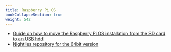```yaml
---
title: Raspberry Pi OS
bookCollapseSection: true
weight: 542
---
```


* [Guide on how to move the Raspberry Pi OS installation from the SD card to an USB hdd](https://www.pragmaticlinux.com/2020/08/move-the-raspberry-pi-root-file-system-to-a-usb-drive/)
* [Nightlies repository for the 64bit version](https://downloads.raspberrypi.org/nightlies/)

